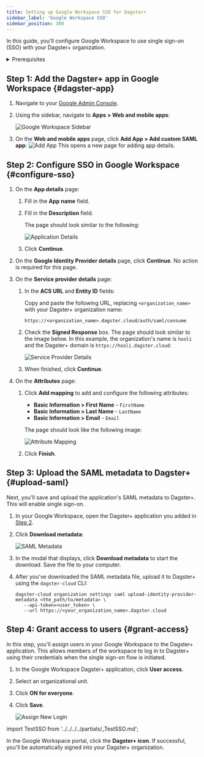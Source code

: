 ```yaml
---
title: Setting up Google Workspace SSO for Dagster+
sidebar_label: 'Google Workspace SSO'
sidebar_position: 300
---
```


In this guide, you'll configure Google Workspace to use single sign-on (SSO) with your Dagster+ organization.

<details>
  <summary>Prerequisites</summary>

To complete the steps in this guide, you'll need:

- **The following in Google**:
  - An existing Google account
  - [Workspace Admin permissions](https://support.google.com/a/answer/6365252?hl=en&ref_topic=4388346)
- **To install the [`dagster-cloud` CLI](/todo)**
- **The following in Dagster+:**
  - A Pro plan
  - [Access to a user token](/todo)
  - [Organization Admin permissions](/dagster-plus/features/authentication-and-access-control/rbac/user-roles-permissions) in your organization

</details>

## Step 1: Add the Dagster+ app in Google Workspace \{#dagster-app}

1. Navigate to your [Google Admin Console](https://admin.google.com).
2. Using the sidebar, navigate to **Apps > Web and mobile apps**:

   ![Google Workspace Sidebar](/images/dagster-plus/authentication-and-access-control/google-workspace/sidebar.png)

3. On the **Web and mobile apps** page, click **Add App > Add custom SAML app**:
   ![Add App](/images/dagster-plus/authentication-and-access-control/google-workspace/add-app.png)
   This opens a new page for adding app details.

## Step 2: Configure SSO in Google Workspace \{#configure-sso}

1. On the **App details** page:
    1. Fill in the **App name** field.
    2. Fill in the **Description** field.

       The page should look similar to the following:

       ![Application Details](/images/dagster-plus/authentication-and-access-control/google-workspace/application-details.png)

    3. Click **Continue**.

2. On the **Google Identity Provider details** page, click **Continue**. No action is required for this page.
3. On the **Service provider details** page:
    1.  In the **ACS URL** and **Entity ID** fields:

        Copy and paste the following URL, replacing `<organization_name>` with your Dagster+ organization name:

        ```
        https://<organization_name>.dagster.cloud/auth/saml/consume
        ```

    2.  Check the **Signed Response** box. The page should look similar to the image below. In this example, the organization's name is `hooli` and the Dagster+ domain is `https://hooli.dagster.cloud`:

        ![Service Provider Details](/images/dagster-plus/authentication-and-access-control/google-workspace/service-provider-details.png)

    3.  When finished, click **Continue**.
4.  On the **Attributes** page:
    1. Click **Add mapping** to add and configure the following attributes:

       - **Basic Information > First Name** - `FirstName`
       - **Basic Information > Last Name** - `LastName`
       - **Basic Information > Email** - `Email`

       The page should look like the following image:

       ![Attribute Mapping](/images/dagster-plus/authentication-and-access-control/google-workspace/attribute-mapping.png)

    2. Click **Finish**.

## Step 3: Upload the SAML metadata to Dagster+ \{#upload-saml}

Next, you'll save and upload the application's SAML metadata to Dagster+. This will enable single sign-on.

1. In your Google Workspace, open the Dagster+ application you added in [Step 2](#configure-sso).
2. Click **Download metadata**:

   ![SAML Metadata](/images/dagster-plus/authentication-and-access-control/google-workspace/saml-metadata.png)

3. In the modal that displays, click **Download metadata** to start the download. Save the file to your computer.
4. After you've downloaded the SAML metadata file, upload it to Dagster+ using the `dagster-cloud` CLI:

   ```shell
   dagster-cloud organization settings saml upload-identity-provider-metadata <the_path/to/metadata> \
      --api-token=<user_token> \
      --url https://<your_organization_name>.dagster.cloud
   ```

## Step 4: Grant access to users \{#grant-access}

In this step, you'll assign users in your Google Workspace to the Dagster+ application. This allows members of the workspace to log in to Dagster+ using their credentials when the single sign-on flow is initiated.

1. In the Google Workspace Dagster+ application, click **User access**.
2. Select an organizational unit.
3. Click **ON for everyone**.
4. Click **Save**.

   ![Assign New Login](/images/dagster-plus/authentication-and-access-control/google-workspace/new-login.png)

import TestSSO from '../../../../partials/\_TestSSO.md';

<TestSSO />

In the Google Workspace portal, click the **Dagster+ icon**. If successful, you'll be automatically signed into your Dagster+ organization.
